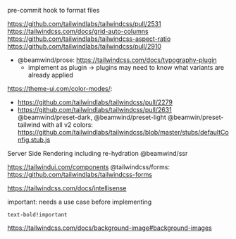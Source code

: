 
pre-commit hook to format files

https://github.com/tailwindlabs/tailwindcss/pull/2531
https://tailwindcss.com/docs/grid-auto-columns
https://github.com/tailwindlabs/tailwindcss-aspect-ratio
https://github.com/tailwindlabs/tailwindcss/pull/2910

- @beamwind/prose: https://tailwindcss.com/docs/typography-plugin
  - implement as plugin -> plugins may need to know what variants are already applied

https://theme-ui.com/color-modes/:

- https://github.com/tailwindlabs/tailwindcss/pull/2279
- https://github.com/tailwindlabs/tailwindcss/pull/2631
  @beamwind/preset-dark, @beamwind/preset-light
  @beamwin/preset-tailwind with all v2 colors: https://github.com/tailwindlabs/tailwindcss/blob/master/stubs/defaultConfig.stub.js

Server Side Rendering including re-hydration
@beamwind/ssr

https://tailwindui.com/components
@tailwindcss/forms: https://github.com/tailwindlabs/tailwindcss-forms

https://tailwindcss.com/docs/intellisense

important: needs a use case before implementing

```
text-bold!important
```

https://tailwindcss.com/docs/background-image#background-images
